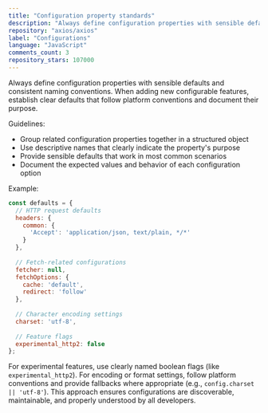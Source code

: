```yaml
---
title: "Configuration property standards"
description: "Always define configuration properties with sensible defaults and consistent naming conventions. When adding new configurable features, establish clear defaults that follow platform conventions and document their purpose."
repository: "axios/axios"
label: "Configurations"
language: "JavaScript"
comments_count: 3
repository_stars: 107000
---
```


Always define configuration properties with sensible defaults and consistent naming conventions. When adding new configurable features, establish clear defaults that follow platform conventions and document their purpose.

Guidelines:
- Group related configuration properties together in a structured object
- Use descriptive names that clearly indicate the property's purpose
- Provide sensible defaults that work in most common scenarios
- Document the expected values and behavior of each configuration option

Example:
```javascript
const defaults = {
  // HTTP request defaults
  headers: {
    common: {
      'Accept': 'application/json, text/plain, */*'
    }
  },
  
  // Fetch-related configurations
  fetcher: null,
  fetchOptions: {
    cache: 'default',
    redirect: 'follow'
  },
  
  // Character encoding settings
  charset: 'utf-8',
  
  // Feature flags
  experimental_http2: false
};
```

For experimental features, use clearly named boolean flags (like `experimental_http2`). For encoding or format settings, follow platform conventions and provide fallbacks where appropriate (e.g., `config.charset || 'utf-8'`). This approach ensures configurations are discoverable, maintainable, and properly understood by all developers.
